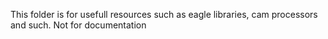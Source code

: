 This folder is for usefull resources such as eagle libraries, cam processors and such. Not for documentation
